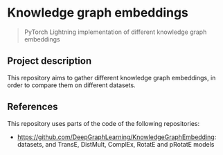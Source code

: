# Knowledge graph embeddings
> PyTorch Lightning implementation of different knowledge graph embeddings

## Project description
This repository aims to gather different knowledge graph embeddings, in order to compare them on different datasets.

## References
This repository uses parts of the code of the following repositories:
- https://github.com/DeepGraphLearning/KnowledgeGraphEmbedding: datasets, and TransE, DistMult, ComplEx, RotatE and pRotatE models